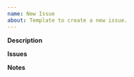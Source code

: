 ```yaml
---
name: New Issue
about: Template to create a new issue.
---
```


**Description**

**Issues**

**Notes**
